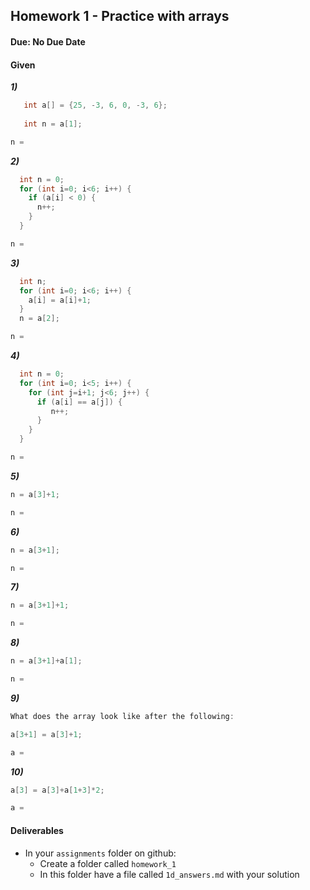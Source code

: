 ## Homework 1 - Practice with arrays
#### Due: No Due Date

#### Given

___1)___
```cpp
   int a[] = {25, -3, 6, 0, -3, 6};
   
   int n = a[1];
```

```cpp
n = 
```

___2)___
```cpp
  int n = 0;
  for (int i=0; i<6; i++) {
    if (a[i] < 0) {
      n++;
    }
  }
```

```cpp
n = 
```

___3)___
```cpp
  int n;
  for (int i=0; i<6; i++) {
    a[i] = a[i]+1;
  }
  n = a[2];
```

```cpp
n = 
```

___4)___
```cpp
  int n = 0;
  for (int i=0; i<5; i++) {
    for (int j=i+1; j<6; j++) {
      if (a[i] == a[j]) {
         n++;
      }
    }
  }
````

```cpp
n = 
```

___5)___
```cpp
n = a[3]+1;
```

```cpp
n = 
```

___6)___
```cpp
n = a[3+1];
```

```cpp
n = 
```

___7)___
```cpp
n = a[3+1]+1;
```

```cpp
n = 
```


___8)___
```cpp
n = a[3+1]+a[1];
```

```cpp
n = 
```

___9)___
```cpp
What does the array look like after the following:

a[3+1] = a[3]+1;
```

```cpp
a = 
```

___10)___
```cpp
a[3] = a[3]+a[1+3]*2;
```

```cpp
a = 
```


#### Deliverables

- In your `assignments` folder on github:
   - Create a folder called `homework_1`
   - In this folder have a file called `1d_answers.md` with your solution
   
